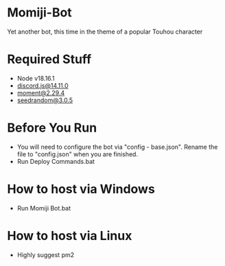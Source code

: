 # Momiji-Bot
Yet another bot, this time in the theme of a popular Touhou character

# Required Stuff
- Node v18.16.1
- discord.js@14.11.0
- moment@2.29.4
- seedrandom@3.0.5

# Before You Run
- You will need to configure the bot via "config - base.json". Rename the file to "config.json" when you are finished.
- Run Deploy Commands.bat

# How to host via Windows
- Run Momiji Bot.bat

# How to host via Linux
- Highly suggest pm2

